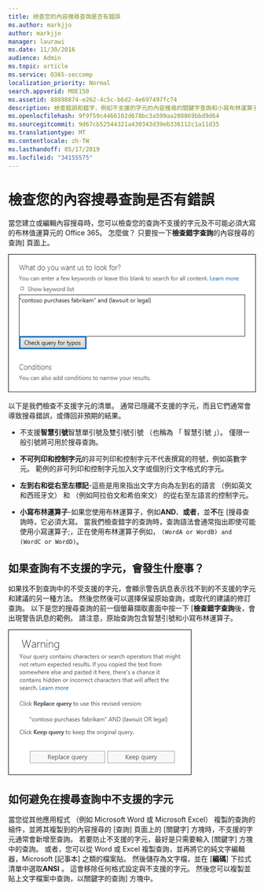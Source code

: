 ```yaml
---
title: 檢查您的內容搜尋查詢是否有錯誤
ms.author: markjjo
author: markjjo
manager: laurawi
ms.date: 11/30/2016
audience: Admin
ms.topic: article
ms.service: O365-seccomp
localization_priority: Normal
search.appverid: MOE150
ms.assetid: 88898874-e262-4c5c-b6d2-4e697497fc74
description: 檢查錯誤和錯字，例如不支援的字元的內容搜尋的關鍵字查詢和小寫布林運算子，才能執行搜尋。 如果我們發現錯誤，則將建議的修訂的查詢。
ms.openlocfilehash: 9f9f59c4466102d678bc3a599aa208869bbd9d64
ms.sourcegitcommit: 9d67cb52544321a430343d39eb336112c1a11d35
ms.translationtype: MT
ms.contentlocale: zh-TW
ms.lasthandoff: 05/17/2019
ms.locfileid: "34155575"
---
```

# <a name="check-your-content-search-query-for-errors"></a>檢查您的內容搜尋查詢是否有錯誤

當您建立或編輯內容搜尋時，您可以檢查您的查詢不支援的字元及不可能必須大寫的布林值運算元的 Office 365。 怎麼做？ 只要按一下**檢查錯字查詢**的內容搜尋的查詢] 頁面上。 
  
![按一下 「 檢查錯字查詢 」 來檢查您的搜尋查詢不受支援的字元](media/e5314306-cfb2-481d-9b5c-13ce658156e7.png)
  
以下是我們檢查不支援字元的清單。 通常已隱藏不支援的字元，而且它們通常會導致搜尋錯誤，或傳回非預期的結果。
  
- 不支援**智慧引號**智慧單引號及雙引號引號 （也稱為 「 智慧引號 」）。 僅限一般引號將可用於搜尋查詢。 
    
- **不可列印和控制字元**的非可列印和控制字元不代表撰寫的符號，例如英數字元。 範例的非可列印和控制字元加入文字或個別行文字格式的字元。 
    
- **左到右和從右至左標記**-這些是用來指出文字方向為左到右的語言 （例如英文和西班牙文） 和 （例如阿拉伯文和希伯來文） 的從右至左語言的控制字元。
    
- **小寫布林運算子**-如果您使用布林運算子，例如**AND**、**或者**，並**不**在 [搜尋查詢時，它必須大寫。 當我們檢查錯字的查詢時，查詢語法會通常指出即使可能使用小寫運算子;，正在使用布林運算子例如， `(WordA or WordB) and (WordC or WordD)`。
    
## <a name="what-happens-if-a-query-has-an-unsupported-character"></a>如果查詢有不支援的字元，會發生什麼事？

如果找不到查詢中的不受支援的字元，會顯示警告訊息表示找不到的不支援的字元和建議的另一種方法。 然後您然後可以選擇保留原始查詢，或取代的建議的修訂查詢。 以下是您的搜尋查詢的前一個螢幕擷取畫面中按一下 [**檢查錯字查詢**後，會出現警告訊息的範例。 請注意，原始查詢包含智慧引號和小寫布林運算子。 
  
![針對您的查詢建議修訂會顯示警告訊息](media/23214b30-8e52-412c-bd80-63fb1b3ed52d.png)
  
## <a name="how-to-prevent-unsupported-characters-in-your-search-queries"></a>如何避免在搜尋查詢中不支援的字元

當您從其他應用程式 （例如 Microsoft Word 或 Microsoft Excel） 複製的查詢的組件，並將其複製到的內容搜尋的 [查詢] 頁面上的 [關鍵字] 方塊時，不支援的字元通常會新增至查詢。 若要防止不支援的字元，最好是只需要輸入 [關鍵字] 方塊中的查詢。 或者，您可以從 Word 或 Excel 複製查詢，並再將它的純文字編輯器，Microsoft [記事本] 之類的檔案貼。 然後儲存為文字檔，並在 [**編碼**] 下拉式清單中選取**ANSI** 。 這會移除任何格式設定與不支援的字元。 然後您可以複製並貼上文字檔案中查詢，以關鍵字的查詢] 方塊中。 
